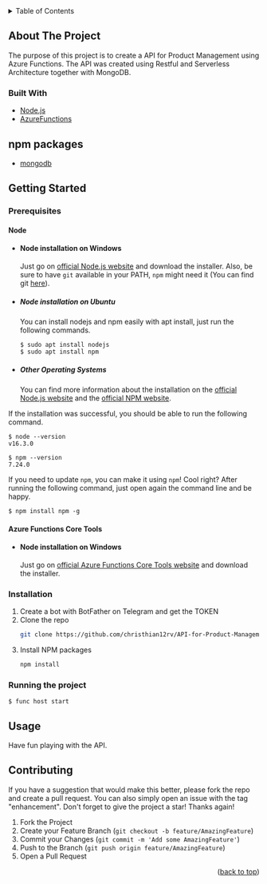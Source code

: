 <!-- TABLE OF CONTENTS -->
<details>
  <summary>Table of Contents</summary>
  <ol>
    <li>
      <a href="#about-the-project">About The Project</a>
      <ul>
        <li><a href="#built-with">Built With</a></li>
      </ul>
    </li>
    <li>
      <a href="#getting-started">Getting Started</a>
      <ul>
        <li><a href="#prerequisites">Prerequisites</a></li>
        <li><a href="#installation">Installation</a></li>
        <li><a href="#running-the-project">Running the project</a></li>
      </ul>
    </li>
    <li><a href="#usage">Usage</a></li>
    <li><a href="#contributing">Contributing</a></li>
  </ol>
</details>



<!-- ABOUT THE PROJECT -->
## About The Project

The purpose of this project is to create a API for Product Management using Azure Functions. The API was created using Restful and Serverless Architecture together with MongoDB.



### Built With

* [Node.js](https://nodejs.org/en/)
* [AzureFunctions](https://docs.microsoft.com/pt-br/azure/azure-functions/functions-run-local?tabs=v4%2Cwindows%2Ccsharp%2Cportal%2Cbash%2Ckeda)

## npm packages

* [mongodb](https://www.npmjs.com/package/mongodb)



<!-- GETTING STARTED -->
## Getting Started

### Prerequisites

#### Node
- #### Node installation on Windows

  Just go on [official Node.js website](https://nodejs.org/) and download the installer.
Also, be sure to have `git` available in your PATH, `npm` might need it (You can find git [here](https://git-scm.com/)).

- ##### Node installation on Ubuntu

  You can install nodejs and npm easily with apt install, just run the following commands.

      $ sudo apt install nodejs
      $ sudo apt install npm

- ##### Other Operating Systems
  You can find more information about the installation on the [official Node.js website](https://nodejs.org/) and the [official NPM website](https://npmjs.org/).

If the installation was successful, you should be able to run the following command.

    $ node --version
    v16.3.0

    $ npm --version
    7.24.0

If you need to update `npm`, you can make it using `npm`! Cool right? After running the following command, just open again the command line and be happy.

    $ npm install npm -g



#### Azure Functions Core Tools
- #### Node installation on Windows

  Just go on [official Azure Functions Core Tools website](https://docs.microsoft.com/pt-br/azure/azure-functions/functions-run-local?tabs=v4%2Cwindows%2Ccsharp%2Cportal%2Cbash%2Ckeda) and download the installer.

####




### Installation

1. Create a bot with BotFather on Telegram and get the TOKEN
2. Clone the repo
   ```sh
   git clone https://github.com/christhian12rv/API-for-Product-Management
   ```
3. Install NPM packages
   ```sh
   npm install
   ```




### Running the project

    $ func host start



<!-- USAGE EXAMPLES -->
## Usage

Have fun playing with the API.



<!-- CONTRIBUTING -->
## Contributing

If you have a suggestion that would make this better, please fork the repo and create a pull request. You can also simply open an issue with the tag "enhancement".
Don't forget to give the project a star! Thanks again!

1. Fork the Project
2. Create your Feature Branch (`git checkout -b feature/AmazingFeature`)
3. Commit your Changes (`git commit -m 'Add some AmazingFeature'`)
4. Push to the Branch (`git push origin feature/AmazingFeature`)
5. Open a Pull Request

<p align="right">(<a href="#top">back to top</a>)</p>